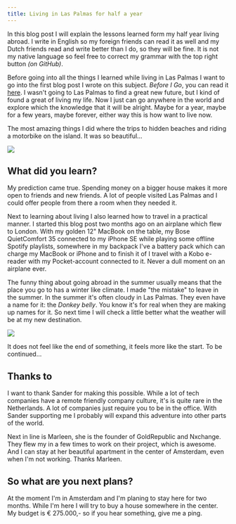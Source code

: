 ```yaml
---
title: Living in Las Palmas for half a year
---
```


In this blog post I will explain the lessons learned form my half year living abroad. I write in English so my foreign friends can read it as well and my Dutch friends read and write better than I do, so they will be fine. It is not my native language so feel free to correct my grammar with the top right button *(on GitHub)*.

Before going into all the things I learned while living in Las Palmas I want to go into the first blog post I wrote on this subject. *Before I Go*, you can read it [here](/before-i-go). I wasn't going to Las Palmas to find a great new future, but I kind of found a great of living my life. Now I just can go anywhere in the world and explore which the knowledge that it will be alright. Maybe for a year, maybe for a few years, maybe forever, either way this is how want to live now.

The most amazing things I did where the trips to hidden beaches and riding a motorbike on the island. It was so beautiful...

<div><img src="/images/posts/living-in-las-palmas-for-half-a-year/view-while-on-the-bike-tour.png"></div>

## What did you learn?

My prediction came true. Spending money on a bigger house makes it more open to friends and new friends. A lot of people visited Las Palmas and I could offer people from there a room when they needed it.

Next to learning about living I also learned how to travel in a practical manner. I started this blog post two months ago on an airplane which flew to London. With my golden 12" MacBook on the table, my Bose QuietComfort 35 connected to my iPhone SE while playing some offline Spotify playlists, somewhere in my backpack I've a battery pack which can charge my MacBook or iPhone and to finish it of I travel with a Kobo e-reader with my Pocket-account connected to it. Never a dull moment on an airplane ever.

The funny thing about going abroad in the summer usually means that the place you go to has a winter like climate. I made "the mistake" to leave in the summer. In the summer it's often cloudy in Las Palmas. They even have a name for it: the *Donkey belly*. You know it's for real when they are making up names for it. So next time I will check a little better what the weather will be at my new destination.

<div><img src="/images/posts/living-in-las-palmas-for-half-a-year/guigui.png"></div>

It does not feel like the end of something, it feels more like the start. To be continued...

## Thanks to

I want to thank Sander for making this possible. While a lot of tech companies have a remote friendly company culture, it's is quite rare in the Netherlands. A lot of companies just require you to be in the office. With Sander supporting me I probably will expand this adventure into other parts of the world.

Next in line is Marleen, she is the founder of GoldRepublic and Nxchange. They flew my in a few times to work on their project, which is awesome. And I can stay at her beautiful apartment in the center of Amsterdam, even when I'm not working. Thanks Marleen.

## So what are you next plans?

At the moment I'm in Amsterdam and I'm planing to stay here for two months. While I'm here I will try to buy a house somewhere in the center. My budget is € 275.000,- so if you hear something, give me a ping.
